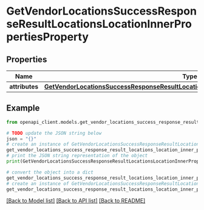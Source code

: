 # GetVendorLocationsSuccessResponseResultLocationsLocationInnerPropertiesProperty


## Properties

Name | Type | Description | Notes
------------ | ------------- | ------------- | -------------
**attributes** | [**GetVendorLocationsSuccessResponseResultLocationsLocationInnerPropertiesPropertyAttributes**](GetVendorLocationsSuccessResponseResultLocationsLocationInnerPropertiesPropertyAttributes.md) |  | 

## Example

```python
from openapi_client.models.get_vendor_locations_success_response_result_locations_location_inner_properties_property import GetVendorLocationsSuccessResponseResultLocationsLocationInnerPropertiesProperty

# TODO update the JSON string below
json = "{}"
# create an instance of GetVendorLocationsSuccessResponseResultLocationsLocationInnerPropertiesProperty from a JSON string
get_vendor_locations_success_response_result_locations_location_inner_properties_property_instance = GetVendorLocationsSuccessResponseResultLocationsLocationInnerPropertiesProperty.from_json(json)
# print the JSON string representation of the object
print(GetVendorLocationsSuccessResponseResultLocationsLocationInnerPropertiesProperty.to_json())

# convert the object into a dict
get_vendor_locations_success_response_result_locations_location_inner_properties_property_dict = get_vendor_locations_success_response_result_locations_location_inner_properties_property_instance.to_dict()
# create an instance of GetVendorLocationsSuccessResponseResultLocationsLocationInnerPropertiesProperty from a dict
get_vendor_locations_success_response_result_locations_location_inner_properties_property_from_dict = GetVendorLocationsSuccessResponseResultLocationsLocationInnerPropertiesProperty.from_dict(get_vendor_locations_success_response_result_locations_location_inner_properties_property_dict)
```
[[Back to Model list]](../README.md#documentation-for-models) [[Back to API list]](../README.md#documentation-for-api-endpoints) [[Back to README]](../README.md)


